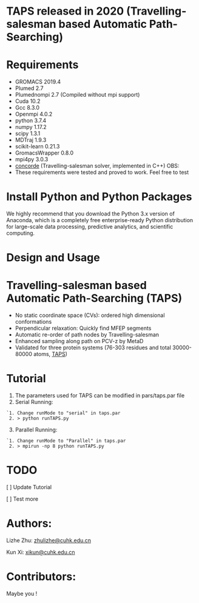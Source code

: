 TAPS released in 2020 (Travelling-salesman based Automatic Path-Searching)
===
Requirements
==
  * GROMACS 2019.4
  * Plumed 2.7
  * Plumednompi 2.7 (Compiled without mpi support)
  * Cuda 10.2
  * Gcc 8.3.0
  * Openmpi 4.0.2
  * python 3.7.4 
  * numpy 1.17.2
  * scipy 1.3.1
  * MDTraj 1.9.3
  * scikit-learn 0.21.3
  * GromacsWrapper 0.8.0
  * mpi4py 3.0.3
  * [concorde](http://www.math.uwaterloo.ca/tsp/concorde.html) (Travelling-salesman solver, implemented in C++)
OBS:
  * These requirements were tested and proved to work. Feel free to test

Install Python and Python Packages
==
We highly recommend that you download the Python 3.x version of Anaconda, which is a completely free enterprise-ready Python distribution for large-scale data processing, predictive analytics, and scientific computing.

Design and Usage
==
Travelling-salesman based Automatic Path-Searching (TAPS)
=
  * No static coordinate space (CVs): ordered high dimensional conformations
  * Perpendicular relaxation: Quickly find MFEP segments
  * Automatic re-order of path nodes by Travelling-salesman
  * Enhanced sampling along path on PCV-z by MetaD
  * Validated for three protein systems (76-303 residues and total 30000-80000 atoms, [TAPS](https://pubs.acs.org/journal/jctcce))

Tutorial
==
  1. The parameters used for TAPS can be modified in pars/taps.par file
  2. Serial Running:

    `1. Change runMode to "serial" in taps.par        
     2. > python runTAPS.py                                  

  3. Parallel Running:

    `1. Change runMode to "Parallel" in taps.par
     2. > mpirun -np 8 python runTAPS.py          

TODO
=

[  ] Update Tutorial

[  ] Test more
 
Authors:
=

Lizhe Zhu: zhulizhe@cuhk.edu.cn

Kun Xi: xikun@cuhk.edu.cn

Contributors:
=
 Maybe you !
